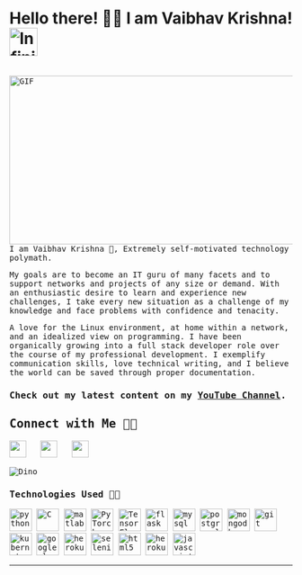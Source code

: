 <p align="center">
  
  
# Hello there! 👋🏻 I am Vaibhav Krishna! <img src="https://i.imgur.com/veZrcC7.gif" alt="Infinity" width="50" />

  <samp>
    <br>
  <img align="right" alt="GIF" src="https://media.giphy.com/media/RbDKaczqWovIugyJmW/giphy.gif" width="1000" height="300" />
I am Vaibhav Krishna 🙋, Extremely self-motivated technology polymath. 

My goals are to become an IT guru of many facets and to support networks and projects of any size or demand. With an enthusiastic desire to learn and experience new challenges, I take every new situation as a challenge of my knowledge and face problems with confidence and tenacity.

A love for the Linux environment, at home within a network, and an idealized view on programming. I have been organically growing into a full stack developer role over the course of my professional development. I exemplify communication skills, love technical writing, and I believe the world can be saved through proper documentation. 

### Check out my latest content on my [YouTube Channel](https://www.youtube.com/channel/UCCdaR88bHgKVatQ6kZkQghw?sub_confirmation=1).

    


## Connect with Me 🤝🏻

<a href="https://www.linkedin.com/in/vaibhav-krishna1/"><img height="30" src="https://img.shields.io/badge/linkedin-blue.svg?&style=for-the-badge&logo=linkedin&logoColor=white"></a>&nbsp;&nbsp;
<a href="https://www.instagram.com/towards_nfinity/"><img height="30" src="https://img.shields.io/badge/instagram-C13584.svg?&style=for-the-badge&logo=instagram&logoColor=white"></a>&nbsp;&nbsp;
<a href="mailto:krishnavaibhav6@gmail.com"><img height="30" src="https://img.shields.io/badge/gmail-c14438?&style=for-the-badge&logo=gmail&logoColor=white"></a>&nbsp;&nbsp;


![Dino](https://raw.githubusercontent.com/krishnaone/krishnaone/master/dino.gif)
    
### Technologies Used 👨‍💻

<p align="left">
  <img src="https://www.vectorlogo.zone/logos/python/python-icon.svg" alt="python" width="40" height="40" title="Python3"/>
  <img src="https://cdn.iconscout.com/icon/free/png-512/c-programming-569564.png" alt="C" width="40" height="40" title="C"/>
  <img src="https://upload.wikimedia.org/wikipedia/commons/thumb/2/21/Matlab_Logo.png/667px-Matlab_Logo.png" alt="matlab" width="40" height="40" title="MATLAB" />


  <img src="https://www.vectorlogo.zone/logos/pytorch/pytorch-icon.svg" alt="PyTorch" width="40" height="40" title="PyTorch"/>
  <img src="https://www.vectorlogo.zone/logos/tensorflow/tensorflow-icon.svg" alt="TensorFlow" width="40" height="40" title="TensorFlow"/>    


  <img src="https://www.vectorlogo.zone/logos/pocoo_flask/pocoo_flask-icon.svg" alt="flask" width="40" height="40" title="Flask"/>
  
  <img src="https://www.vectorlogo.zone/logos/mysql/mysql-icon.svg" alt="mysql" width="40" height="40" title="MySQL"/>  
  <img src="https://www.vectorlogo.zone/logos/postgresql/postgresql-icon.svg" alt="postgresql" width="40" height="40" title="PostgreSQL"/>
  <img src="https://www.vectorlogo.zone/logos/mongodb/mongodb-icon.svg" alt="mongodb" width="40" height="40" title="MongoDB"/>

  <img src="https://www.vectorlogo.zone/logos/git-scm/git-scm-icon.svg" alt="git" width="40" height="40" title="Git"/>

  <img src="https://www.vectorlogo.zone/logos/kubernetes/kubernetes-icon.svg" alt="kubernetes" width="40" height="40" title="Kubernetes"/>
  <img src="https://www.vectorlogo.zone/logos/google_cloud/google_cloud-icon.svg" alt="googlecloud" width="40" height="40" title="GCloud"/>

  <img src="https://www.vectorlogo.zone/logos/heroku/heroku-icon.svg" alt="heroku" width="40" height="40" title="Heroku"/>
  <img src="https://img.icons8.com/ios/452/selenium-test-automation.png" alt="selenium" width="40" height="40" title="Selenium" />
 
  <img src="https://www.vectorlogo.zone/logos/w3_html5/w3_html5-icon.svg" alt="html5" width="40" height="40" title="HTML5" />
  <img src="https://www.pngitem.com/pimgs/m/198-1985012_transparent-css3-logo-png-css-logo-transparent-background.png" alt="heroku" width="40" height="40" title="CSS3" />
  <img src="https://www.vectorlogo.zone/logos/javascript/javascript-icon.svg" alt="javascript" width="40" height="40" title="Javascript" />

  
</p>

---
    
